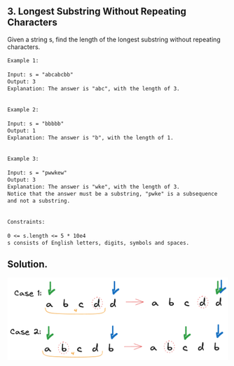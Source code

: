 ## 3. Longest Substring Without Repeating Characters

Given a string s, find the length of the longest substring without repeating characters.

 
```
Example 1:

Input: s = "abcabcbb"
Output: 3
Explanation: The answer is "abc", with the length of 3.


Example 2:

Input: s = "bbbbb"
Output: 1
Explanation: The answer is "b", with the length of 1.


Example 3:

Input: s = "pwwkew"
Output: 3
Explanation: The answer is "wke", with the length of 3.
Notice that the answer must be a substring, "pwke" is a subsequence and not a substring.
 

Constraints:

0 <= s.length <= 5 * 10e4
s consists of English letters, digits, symbols and spaces.
```

## Solution.
![](im1.png)